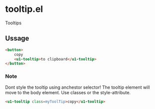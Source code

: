 # tooltip.el
Tooltips


## Ussage
```html
<button>
    copy
    <u1-tooltip>to clipboard</u1-tooltip>
</button>
```	

### Note
Dont style the tooltip using anchestor selector! The tooltip element will move to the body element. Use classes or the style-attribute.

```html
<u1-tooltip class=myToolTip>copy</u1-tooltip>
```
